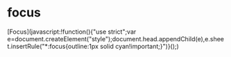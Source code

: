 # focus

[Focus](javascript:!function(){"use strict";var e=document.createElement("style");document.head.appendChild(e),e.sheet.insertRule("*:focus{outline:1px solid cyan!important;}")}();)